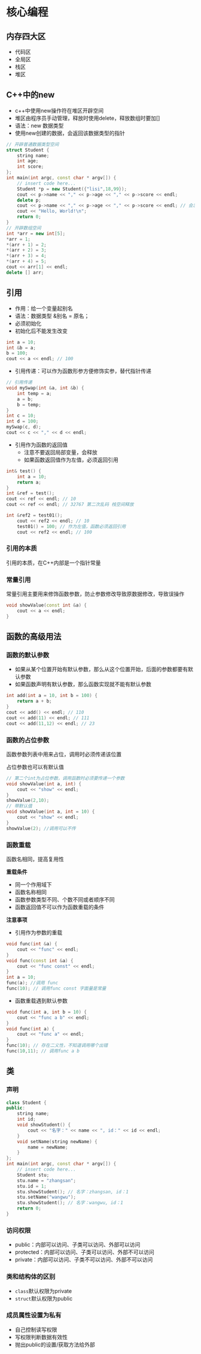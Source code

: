 # 核心编程

## 内存四大区

* 代码区
* 全局区
* 栈区
* 堆区

## C++中的new

* c++中使用new操作符在堆区开辟空间
* 堆区由程序员手动管理，释放时使用delete，释放数组时要加[]
* 语法：new 数据类型
* 使用new创建的数据，会返回该数据类型的指针

```c++
// 开辟普通数据类型空间
struct Student {
    string name;
    int age;
    int score;
};
int main(int argc, const char * argv[]) {
    // insert code here...
    Student *p = new Student({"lisi",18,99});
    cout << p->name << "," << p->age << "," << p->score << endl;
    delete p;
    cout << p->name << "," << p->age << "," << p->score << endl; // 会发生错误
    cout << "Hello, World!\n";
    return 0;
}
// 开辟数组空间
int *arr = new int[5];
*arr = 1;
*(arr + 1) = 2;
*(arr + 2) = 3;
*(arr + 3) = 4;
*(arr + 4) = 5;
cout << arr[1] << endl;
delete [] arr;
```

## 引用

* 作用：给一个变量起别名
* 语法：数据类型 &别名 = 原名；
* 必须初始化
* 初始化后不能发生改变

```c++
int a = 10;
int &b = a;
b = 100;
cout << a << endl; // 100
```

* 引用传递：可以作为函数形参方便修饰实参，替代指针传递

```c++
// 引用传递
void mySwap(int &a, int &b) {
    int temp = a;
    a = b;
    b = temp;
}
int c = 10;
int d = 100;
mySwap(c, d);
cout << c << "," << d << endl;
```

* 引用作为函数的返回值
  * 注意不要返回局部变量，会释放
  * 如果函数返回值作为左值，必须返回引用

```c++
int& test() {
    int a = 10;
    return a;
}
int &ref = test();
cout << ref << endl; // 10
cout << ref << endl; // 32767 第二次乱码 栈空间释放

int &ref2 = test01();
    cout << ref2 << endl; // 10
    test01() = 100; // 作为左值，函数必须返回引用
    cout << ref2 << endl; // 100
```

### 引用的本质

引用的本质，在C++内部是一个指针常量

### 常量引用

常量引用主要用来修饰函数参数，防止参数修改导致原数据修改，导致误操作

```c++
void showValue(const int &a) {
    cout << a << endl;
}
```

## 函数的高级用法

### 函数的默认参数

* 如果从某个位置开始有默认参数，那么从这个位置开始，后面的参数都要有默认参数
* 如果函数声明有默认参数，那么函数实现就不能有默认参数

```c++
int add(int a = 10, int b = 100) {
    return a + b;
}
cout << add() << endl; // 110
cout << add(11) << endl; // 111
cout << add(11,12) << endl; // 23
```

### 函数的占位参数

函数参数列表中用来占位，调用时必须传递该位置

占位参数也可以有默认值

```c++
// 第二个int为占位参数，调用函数时必须要传递一个参数
void showValue(int a, int) {
    cout << "show" << endl;
}
showValue(2,10);
// 带默认值
void showValue(int a, int = 10) {
    cout << "show" << endl;
}
showValue(2); //调用可以不传
```

### 函数重载

函数名相同，提高复用性

**重载条件**

* 同一个作用域下
* 函数名称相同
* 函数参数类型不同、个数不同或者顺序不同
* 函数返回值不可以作为函数重载的条件

**注意事项**

* 引用作为参数的重载

```c++
void func(int &a) {
    cout << "func" << endl;
}
void func(const int &a) {
    cout << "func const" << endl;
}
int a = 10;
func(a); //调用 func
func(10); // 调用func const 字面量是常量
```

* 函数重载遇到默认参数

```c++
void func(int a, int b = 10) {
    cout << "func a b" << endl;
}
void func(int a) {
    cout << "func a" << endl;
}
func(10); // 存在二义性，不知道调用哪个出错
func(10,11); // 调用func a b
```

## 类

### 声明

```c++
class Student {
public:
    string name;
    int id;
    void showStudent() {
        cout << "名字：" << name << ", id：" << id << endl;
    }
    void setName(string newName) {
        name = newName;
    }
};
int main(int argc, const char * argv[]) {
    // insert code here...
    Student stu;
    stu.name = "zhangsan";
    stu.id = 1;
    stu.showStudent(); // 名字：zhangsan, id：1
    stu.setName("wangwu");
    stu.showStudent(); // 名字：wangwu, id：1
    return 0;
}
```

### 访问权限

* public：内部可以访问、子类可以访问、外部可以访问
* protected：内部可以访问、子类可以访问、外部不可以访问
* private：内部可以访问、子类不可以访问、外部不可以访问

### 类和结构体的区别

* `class`默认权限为private
* `struct`默认权限为public

### 成员属性设置为私有

* 自己控制读写权限
* 写权限判断数据有效性
* 抛出public的设置/获取方法给外部